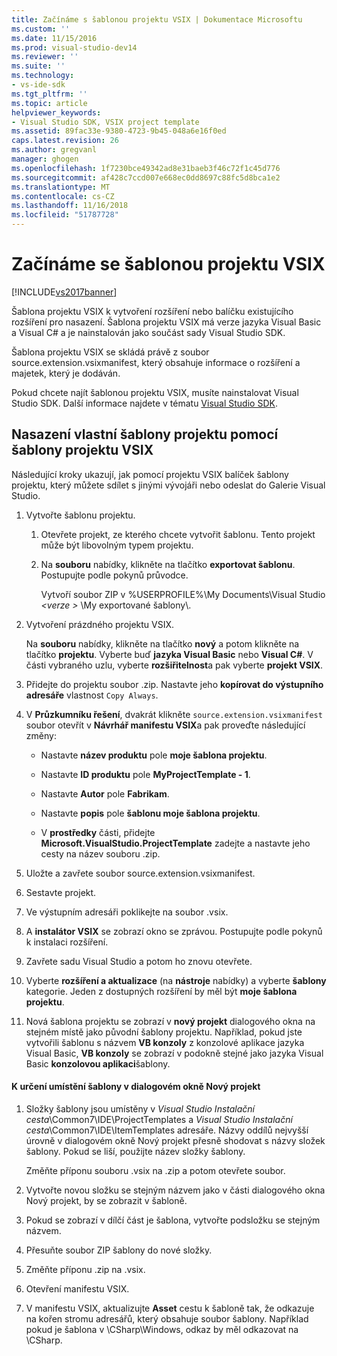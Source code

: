 ```yaml
---
title: Začínáme s šablonou projektu VSIX | Dokumentace Microsoftu
ms.custom: ''
ms.date: 11/15/2016
ms.prod: visual-studio-dev14
ms.reviewer: ''
ms.suite: ''
ms.technology:
- vs-ide-sdk
ms.tgt_pltfrm: ''
ms.topic: article
helpviewer_keywords:
- Visual Studio SDK, VSIX project template
ms.assetid: 89fac33e-9380-4723-9b45-048a6e16f0ed
caps.latest.revision: 26
ms.author: gregvanl
manager: ghogen
ms.openlocfilehash: 1f7230bce49342ad8e31baeb3f46c72f1c45d776
ms.sourcegitcommit: af428c7ccd007e668ec0dd8697c88fc5d8bca1e2
ms.translationtype: MT
ms.contentlocale: cs-CZ
ms.lasthandoff: 11/16/2018
ms.locfileid: "51787728"
---
```

# <a name="getting-started-with-the-vsix-project-template"></a>Začínáme se šablonou projektu VSIX
[!INCLUDE[vs2017banner](../includes/vs2017banner.md)]

Šablona projektu VSIX k vytvoření rozšíření nebo balíčku existujícího rozšíření pro nasazení. Šablona projektu VSIX má verze jazyka Visual Basic a Visual C# a je nainstalován jako součást sady Visual Studio SDK.  
  
 Šablona projektu VSIX se skládá právě z soubor source.extension.vsixmanifest, který obsahuje informace o rozšíření a majetek, který je dodáván.  
  
 Pokud chcete najít šablonou projektu VSIX, musíte nainstalovat Visual Studio SDK. Další informace najdete v tématu [Visual Studio SDK](../extensibility/visual-studio-sdk.md).  
  
## <a name="deploying-a-custom-project-template-using-the-vsix-project-template"></a>Nasazení vlastní šablony projektu pomocí šablony projektu VSIX  
 Následující kroky ukazují, jak pomocí projektu VSIX balíček šablony projektu, který můžete sdílet s jinými vývojáři nebo odeslat do Galerie Visual Studio.  
  
1.  Vytvořte šablonu projektu.  
  
    1.  Otevřete projekt, ze kterého chcete vytvořit šablonu. Tento projekt může být libovolným typem projektu.  
  
    2.  Na **souboru** nabídky, klikněte na tlačítko **exportovat šablonu**. Postupujte podle pokynů průvodce.  
  
         Vytvoří soubor ZIP v %USERPROFILE%\My Documents\Visual Studio  *\<verze >* \My exportované šablony\\.  
  
2.  Vytvoření prázdného projektu VSIX.  
  
     Na **souboru** nabídky, klikněte na tlačítko **nový** a potom klikněte na tlačítko **projektu**. Vyberte buď **jazyka Visual Basic** nebo **Visual C#**. V části vybraného uzlu, vyberte **rozšiřitelnost**a pak vyberte **projekt VSIX**.  
  
3.  Přidejte do projektu soubor .zip. Nastavte jeho **kopírovat do výstupního adresáře** vlastnost `Copy Always`.  
  
4.  V **Průzkumníku řešení**, dvakrát klikněte `source.extension.vsixmanifest` soubor otevřít v **Návrhář manifestu VSIX**a pak proveďte následující změny:  
  
    -   Nastavte **název produktu** pole **moje šablona projektu**.  
  
    -   Nastavte **ID produktu** pole **MyProjectTemplate - 1**.  
  
    -   Nastavte **Autor** pole **Fabrikam**.  
  
    -   Nastavte **popis** pole **šablonu moje šablona projektu**.  
  
    -   V **prostředky** části, přidejte **Microsoft.VisualStudio.ProjectTemplate** zadejte a nastavte jeho cesty na název souboru .zip.  
  
5.  Uložte a zavřete soubor source.extension.vsixmanifest.  
  
6.  Sestavte projekt.  
  
7.  Ve výstupním adresáři poklikejte na soubor .vsix.  
  
8.  A **instalátor VSIX** se zobrazí okno se zprávou. Postupujte podle pokynů k instalaci rozšíření.  
  
9. Zavřete sadu Visual Studio a potom ho znovu otevřete.  
  
10. Vyberte **rozšíření a aktualizace** (na **nástroje** nabídky) a vyberte **šablony** kategorie. Jeden z dostupných rozšíření by měl být **moje šablona projektu**.  
  
11. Nová šablona projektu se zobrazí v **nový projekt** dialogového okna na stejném místě jako původní šablony projektu. Například, pokud jste vytvořili šablonu s názvem **VB konzoly** z konzolové aplikace jazyka Visual Basic, **VB konzoly** se zobrazí v podokně stejné jako jazyka Visual Basic **konzolovou aplikaci**šablony.  
  
#### <a name="to-specify-the-location-of-the-template-in-the-new-project-dialog-box"></a>K určení umístění šablony v dialogovém okně Nový projekt  
  
1.  Složky šablony jsou umístěny v *Visual Studio Instalační cesta*\Common7\IDE\ProjectTemplates a *Visual Studio Instalační cesta*\Common7\IDE\ItemTemplates adresáře. Názvy oddílů nejvyšší úrovně v dialogovém okně Nový projekt přesně shodovat s názvy složek šablony. Pokud se liší, použijte název složky šablony.  
  
     Změňte příponu souboru .vsix na .zip a potom otevřete soubor.  
  
2.  Vytvořte novou složku se stejným názvem jako v části dialogového okna Nový projekt, by se zobrazit v šabloně.  
  
3.  Pokud se zobrazí v dílčí část je šablona, vytvořte podsložku se stejným názvem.  
  
4.  Přesuňte soubor ZIP šablony do nové složky.  
  
5.  Změňte příponu .zip na .vsix.  
  
6.  Otevření manifestu VSIX.  
  
7.  V manifestu VSIX, aktualizujte **Asset** cestu k šabloně tak, že odkazuje na kořen stromu adresářů, který obsahuje soubor šablony. Například pokud je šablona v \CSharp\Windows, odkaz by měl odkazovat na \CSharp.

